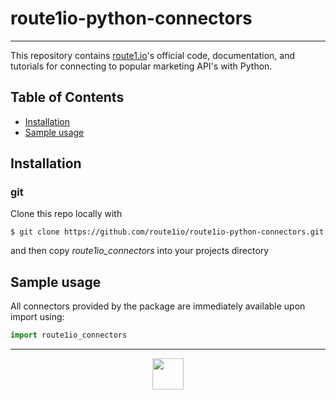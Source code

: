 # route1io-python-connectors

---

This repository contains [route1.io](http://route1.io/index.html)'s official code, documentation, and tutorials for connecting to popular marketing API's with Python.

## Table of Contents
* [Installation](#installation)
* [Sample usage](#usage)

## Installation <a name="installation"></a>

### git
Clone this repo locally with
```shell
$ git clone https://github.com/route1io/route1io-python-connectors.git
```
and then copy *route1io_connectors* into your projects directory

## Sample usage <a name="usage"></a>
All connectors provided by the package are immediately available upon import using:
```python
import route1io_connectors
```

---

<p align="center">
  <img src="media/route1io.png" width="50px">
</p>

